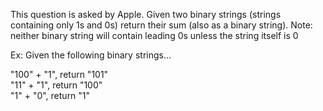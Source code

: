 This question is asked by Apple. Given two binary strings (strings containing only 1s and 0s) return their sum (also as a binary string).
Note: neither binary string will contain leading 0s unless the string itself is 0

Ex: Given the following binary strings...

"100" + "1", return "101"  
"11" + "1", return "100"  
"1" + "0", return  "1"  
